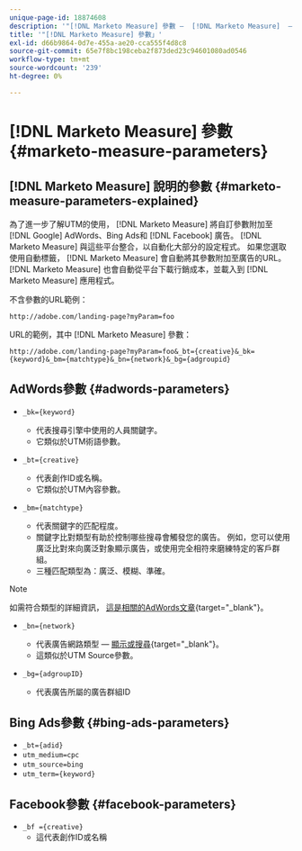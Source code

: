 ```yaml
---
unique-page-id: 18874608
description: '"[!DNL Marketo Measure] 參數 —  [!DNL Marketo Measure]  — 產品檔案」'
title: '"[!DNL Marketo Measure] 參數」'
exl-id: d66b9864-0d7e-455a-ae20-cca555f4d8c8
source-git-commit: 65e7f8bc198ceba2f873ded23c94601080ad0546
workflow-type: tm+mt
source-wordcount: '239'
ht-degree: 0%

---
```


# [!DNL Marketo Measure] 參數 {#marketo-measure-parameters}

## [!DNL Marketo Measure] 說明的參數 {#marketo-measure-parameters-explained}

為了進一步了解UTM的使用， [!DNL Marketo Measure] 將自訂參數附加至 [!DNL Google] AdWords、Bing Ads和 [!DNL Facebook] 廣告。 [!DNL Marketo Measure] 與這些平台整合，以自動化大部分的設定程式。 如果您選取使用自動標籤， [!DNL Marketo Measure] 會自動將其參數附加至廣告的URL。 [!DNL Marketo Measure] 也會自動從平台下載行銷成本，並載入到 [!DNL Marketo Measure] 應用程式。

不含參數的URL範例：

`http://adobe.com/landing-page?myParam=foo`

URL的範例，其中 [!DNL Marketo Measure] 參數：

`http://adobe.com/landing-page?myParam=foo&_bt={creative}&_bk={keyword}&_bm={matchtype}&_bn={network}&_bg={adgroupid}`

## AdWords參數 {#adwords-parameters}

* `_bk={keyword}`
   * 代表搜尋引擎中使用的人員關鍵字。
   * 它類似於UTM術語參數。

* `_bt={creative}`
   * 代表創作ID或名稱。
   * 它類似於UTM內容參數。

* `_bm={matchtype}`
   * 代表關鍵字的匹配程度。
   * 關鍵字比對類型有助於控制哪些搜尋會觸發您的廣告。 例如，您可以使用廣泛比對來向廣泛對象顯示廣告，或使用完全相符來磨練特定的客戶群組。
   * 三種匹配類型為：廣泛、模糊、準確。

>[!NOTE]
>
>如需符合類型的詳細資訊， [這是相關的AdWords文章](https://support.google.com/adwords/answer/2497836?hl=en){target=&quot;_blank&quot;}。

* `_bn={network}`
   * 代表廣告網路類型 —  [顯示或搜尋](https://support.google.com/adwords/answer/1752334?hl=en){target=&quot;_blank&quot;}。
   * 這類似於UTM Source參數。

* `_bg={adgroupID}`
   * 代表廣告所屬的廣告群組ID

## Bing Ads參數 {#bing-ads-parameters}

* `_bt={adid}`
* `utm_medium=cpc`
* `utm_source=bing`
* `utm_term={keyword}`

## Facebook參數 {#facebook-parameters}

* `_bf ={creative}`
   * 這代表創作ID或名稱
